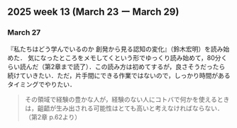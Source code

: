 ## 2025 week 13 (March 23 ー March 29)

### March 27
『私たちはどう学んでいるのか 創発から見る認知の変化』（鈴木宏明）を読み始めた．
気になったところをメモしてくという形でゆっくり読み始めて，80分くらい読んだ（第2章まで読了）．この読み方は初めてするが，良さそうだったら続けていきたい．ただ，片手間にできる作業ではないので，しっかり時間があるタイミングでやりたい．
> その領域で経験の豊かな人が，経験のない人にコトバで何かを使えるときは，齟齬が生み出される可能性はとても高いと考えなければならない．（第2章 p.62より）

